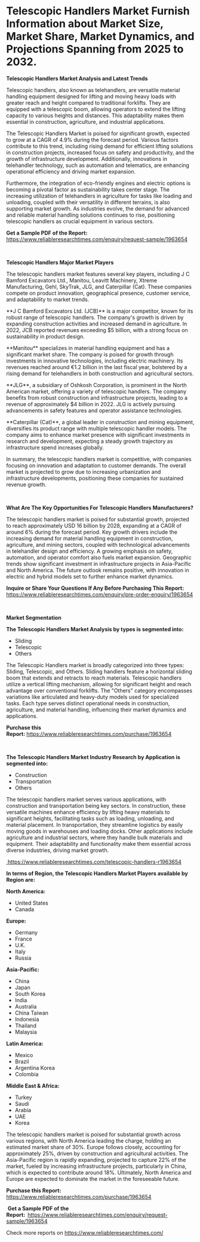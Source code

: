 <p><h1>Telescopic Handlers Market Furnish Information about Market Size, Market Share, Market Dynamics, and Projections Spanning from 2025 to 2032.</h1></p><p><strong>Telescopic Handlers Market Analysis and Latest Trends</strong></p>
<p><p>Telescopic handlers, also known as telehandlers, are versatile material handling equipment designed for lifting and moving heavy loads with greater reach and height compared to traditional forklifts. They are equipped with a telescopic boom, allowing operators to extend the lifting capacity to various heights and distances. This adaptability makes them essential in construction, agriculture, and industrial applications.</p><p>The Telescopic Handlers Market is poised for significant growth, expected to grow at a CAGR of 4.9% during the forecast period. Various factors contribute to this trend, including rising demand for efficient lifting solutions in construction projects, increased focus on safety and productivity, and the growth of infrastructure development. Additionally, innovations in telehandler technology, such as automation and telematics, are enhancing operational efficiency and driving market expansion.</p><p>Furthermore, the integration of eco-friendly engines and electric options is becoming a pivotal factor as sustainability takes center stage. The increasing utilization of telehandlers in agriculture for tasks like loading and unloading, coupled with their versatility in different terrains, is also supporting market growth. As industries evolve, the demand for advanced and reliable material handling solutions continues to rise, positioning telescopic handlers as crucial equipment in various sectors.</p></p>
<p><strong>Get a Sample PDF of the Report:&nbsp;</strong> <a href="https://www.reliableresearchtimes.com/enquiry/request-sample/1963654?utm_campaign=3363&utm_medium=2&utm_source=Github&utm_content=ia&utm_term=10042025&utm_id=telescopic-handlers">https://www.reliableresearchtimes.com/enquiry/request-sample/1963654</a></p>
<p>&nbsp;</p>
<p><strong>Telescopic Handlers Major Market Players</strong></p>
<p><p>The telescopic handlers market features several key players, including J C Bamford Excavators Ltd., Manitou, Leavitt Machinery, Xtreme Manufacturing, Gehl, SkyTrak, JLG, and Caterpillar (Cat). These companies compete on product innovation, geographical presence, customer service, and adaptability to market trends.</p><p>**J C Bamford Excavators Ltd. (JCB)** is a major competitor, known for its robust range of telescopic handlers. The company's growth is driven by expanding construction activities and increased demand in agriculture. In 2022, JCB reported revenues exceeding $5 billion, with a strong focus on sustainability in product design.</p><p>**Manitou** specializes in material handling equipment and has a significant market share. The company is poised for growth through investments in innovative technologies, including electric machinery. Its revenues reached around €1.2 billion in the last fiscal year, bolstered by a rising demand for telehandlers in both construction and agricultural sectors.</p><p>**JLG**, a subsidiary of Oshkosh Corporation, is prominent in the North American market, offering a variety of telescopic handlers. The company benefits from robust construction and infrastructure projects, leading to a revenue of approximately $4 billion in 2022. JLG is actively pursuing advancements in safety features and operator assistance technologies.</p><p>**Caterpillar (Cat)**, a global leader in construction and mining equipment, diversifies its product range with multiple telescopic handler models. The company aims to enhance market presence with significant investments in research and development, expecting a steady growth trajectory as infrastructure spend increases globally.</p><p>In summary, the telescopic handlers market is competitive, with companies focusing on innovation and adaptation to customer demands. The overall market is projected to grow due to increasing urbanization and infrastructure developments, positioning these companies for sustained revenue growth.</p></p>
<p>&nbsp;</p>
<p><strong>What Are The Key Opportunities For Telescopic Handlers Manufacturers?</strong></p>
<p><p>The telescopic handlers market is poised for substantial growth, projected to reach approximately USD 16 billion by 2028, expanding at a CAGR of around 6% during the forecast period. Key growth drivers include the increasing demand for material handling equipment in construction, agriculture, and mining sectors, coupled with technological advancements in telehandler design and efficiency. A growing emphasis on safety, automation, and operator comfort also fuels market expansion. Geographic trends show significant investment in infrastructure projects in Asia-Pacific and North America. The future outlook remains positive, with innovation in electric and hybrid models set to further enhance market dynamics.</p></p>
<p><strong>Inquire or Share Your Questions If Any Before Purchasing This Report:</strong> <a href="https://www.reliableresearchtimes.com/enquiry/pre-order-enquiry/1963654?utm_campaign=3363&utm_medium=2&utm_source=Github&utm_content=ia&utm_term=10042025&utm_id=telescopic-handlers">https://www.reliableresearchtimes.com/enquiry/pre-order-enquiry/1963654</a></p>
<p>&nbsp;</p>
<p><strong>Market Segmentation</strong></p>
<p><strong>The Telescopic Handlers Market Analysis by types is segmented into:</strong></p>
<p><ul><li>Sliding</li><li>Telescopic</li><li>Others</li></ul></p>
<p><p>The Telescopic Handlers market is broadly categorized into three types: Sliding, Telescopic, and Others. Sliding handlers feature a horizontal sliding boom that extends and retracts to reach materials. Telescopic handlers utilize a vertical lifting mechanism, allowing for significant height and reach advantage over conventional forklifts. The "Others" category encompasses variations like articulated and heavy-duty models used for specialized tasks. Each type serves distinct operational needs in construction, agriculture, and material handling, influencing their market dynamics and applications.</p></p>
<p><strong>Purchase this Report:&nbsp;</strong><a href="https://www.reliableresearchtimes.com/purchase/1963654?utm_campaign=3363&utm_medium=2&utm_source=Github&utm_content=ia&utm_term=10042025&utm_id=telescopic-handlers">https://www.reliableresearchtimes.com/purchase/1963654</a></p>
<p>&nbsp;</p>
<p><strong>The Telescopic Handlers Market Industry Research by Application is segmented into:</strong></p>
<p><ul><li>Construction</li><li>Transportation</li><li>Others</li></ul></p>
<p><p>The telescopic handlers market serves various applications, with construction and transportation being key sectors. In construction, these versatile machines enhance efficiency by lifting heavy materials to significant heights, facilitating tasks such as loading, unloading, and material placement. In transportation, they streamline logistics by easily moving goods in warehouses and loading docks. Other applications include agriculture and industrial sectors, where they handle bulk materials and equipment. Their adaptability and functionality make them essential across diverse industries, driving market growth.</p></p>
<p><a href="https://www.reliableresearchtimes.com/telescopic-handlers-r1963654?utm_campaign=3363&utm_medium=2&utm_source=Github&utm_content=ia&utm_term=10042025&utm_id=telescopic-handlers">&nbsp;https://www.reliableresearchtimes.com/telescopic-handlers-r1963654</a></p>
<p><strong>In terms of Region, the Telescopic Handlers Market Players available by Region are:</strong></p>
<p>
    <p> <strong> North America: </strong>
        <ul>
            <li>United States</li>
            <li>Canada</li>
        </ul>
        </p> 
    <p> <strong> Europe: </strong>
        <ul>
            <li>Germany</li>
            <li>France</li>
            <li>U.K.</li>
            <li>Italy</li>
            <li>Russia</li>
        </ul>
        </p> 
    <p> <strong> Asia-Pacific: </strong>
        <ul>
            <li>China</li>
            <li>Japan</li>
            <li>South Korea</li>
            <li>India</li>
            <li>Australia</li>
            <li>China Taiwan</li>
            <li>Indonesia</li>
            <li>Thailand</li>
            <li>Malaysia</li>
        </ul>
        </p> 
    <p> <strong> Latin America: </strong>
        <ul>
            <li>Mexico</li>
            <li>Brazil</li>
            <li>Argentina Korea</li>
            <li>Colombia</li>
        </ul>
        </p> 
    <p> <strong> Middle East & Africa: </strong>
        <ul>
            <li>Turkey</li>
            <li>Saudi</li>
            <li>Arabia</li>
            <li>UAE</li>
            <li>Korea</li>
        </ul>
    </p>
    </p>
<p><p>The telescopic handlers market is poised for substantial growth across various regions, with North America leading the charge, holding an estimated market share of 30%. Europe follows closely, accounting for approximately 25%, driven by construction and agricultural activities. The Asia-Pacific region is rapidly expanding, projected to capture 22% of the market, fueled by increasing infrastructure projects, particularly in China, which is expected to contribute around 18%. Ultimately, North America and Europe are expected to dominate the market in the foreseeable future.</p></p>
<p><strong>Purchase this Report: </strong><a href="https://www.reliableresearchtimes.com/purchase/1963654?utm_campaign=3363&utm_medium=2&utm_source=Github&utm_content=ia&utm_term=10042025&utm_id=telescopic-handlers">https://www.reliableresearchtimes.com/purchase/1963654</a></p>
<p>&nbsp;<strong>Get a Sample PDF of the Report:&nbsp;&nbsp;</strong><a href="https://www.reliableresearchtimes.com/enquiry/request-sample/1963654?utm_campaign=3363&utm_medium=2&utm_source=Github&utm_content=ia&utm_term=10042025&utm_id=telescopic-handlers">https://www.reliableresearchtimes.com/enquiry/request-sample/1963654</a></p>
<p><strong></strong></p>
<p>Check more reports on <a href="https://www.reliableresearchtimes.com/?utm_campaign=3363&utm_medium=2&utm_source=Github&utm_content=ia&utm_term=10042025&utm_id=telescopic-handlers">https://www.reliableresearchtimes.com/</a></p>